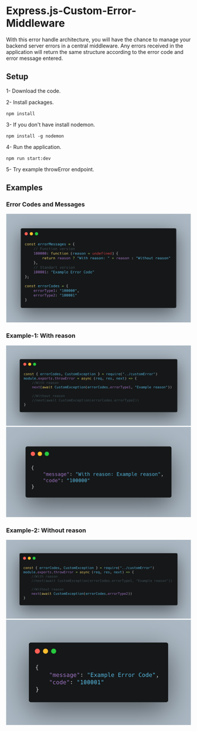 # Express.js-Custom-Error-Middleware

With this error handle architecture, you will have the chance to manage your backend server errors in a central middleware. Any errors received in the application will return the same structure according to the error code and error message entered.

## Setup

1- Download the code.

2- Install packages.
   ```
  npm install
  ```
  
3- If you don't have install nodemon.
   ```
  npm install -g nodemon
  ```
   
4- Run the application.
  ```
  npm run start:dev
  ```
5- Try example throwError endpoint.

## Examples

### Error Codes and Messages

![customError](https://github.com/mhmtszr/Express.js-Custom-Error-Middleware/blob/master/examples/customError.png?raw=true)

### Example-1: With reason
![reason](https://github.com/mhmtszr/Express.js-Custom-Error-Middleware/blob/master/examples/reason.png?raw=true)
![reasonResponse](https://github.com/mhmtszr/Express.js-Custom-Error-Middleware/blob/master/examples/reasonResponse.png?raw=true)

### Example-2: Without reason
![withoutReason](https://github.com/mhmtszr/Express.js-Custom-Error-Middleware/blob/master/examples/withoutReason.png?raw=true)
![withoutReasonResponse](https://github.com/mhmtszr/Express.js-Custom-Error-Middleware/blob/master/examples/withoutReasonResponse.png?raw=true)
